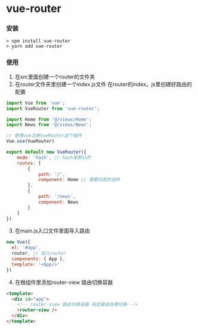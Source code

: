 # vue-router

### 安装 

```shell
> npm install vue-router
> yarn add vue-router
```

### 使用

1. 在src里面创建一个router的文件夹
2. 在router文件夹里创建一个index.js文件
在router的index。js里创建好路由的配置
```js
import Vue from 'vue';
import VueRouter from 'vue-router';

import Home from '@/views/Home';
import News from '@/views/News';

// 使用vue注册vueRouter这个插件
Vue.use(VueRouter)

export default new VueRouter({
    mode: 'hash', // hash是默认的
    routes: [
        {
            path: '/',
            component: Home // 需要匹配的组件
        },
        {
            path: '/news',
            component: News
        }
    ]
})
```

3. 在main.js入口文件里面导入路由

```js
new Vue({
  el: '#app',
  router, // 加入router
  components: { App },
  template: '<App/>'
})

```

4. 在根组件里添加router-view 路由切换容器

```html
<template>
  <div id="app">
    <!-- router-view 路由切换容器 指定路由在哪切换 -->
    <router-view />
  </div>
</template>
```

